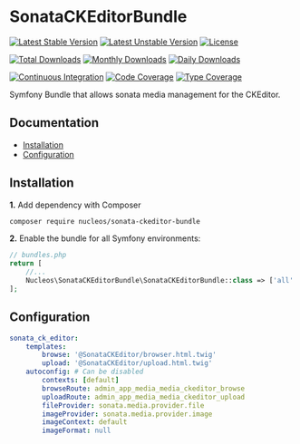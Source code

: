 SonataCKEditorBundle
=========================

[![Latest Stable Version](https://poser.pugx.org/nucleos/sonata-ckeditor-bundle/v/stable)](https://packagist.org/packages/nucleos/sonata-ckeditor-bundle)
[![Latest Unstable Version](https://poser.pugx.org/nucleos/sonata-ckeditor-bundle/v/unstable)](https://packagist.org/packages/nucleos/sonata-ckeditor-bundle)
[![License](https://poser.pugx.org/nucleos/sonata-ckeditor-bundle/license)](LICENSE.md)

[![Total Downloads](https://poser.pugx.org/nucleos/sonata-ckeditor-bundle/downloads)](https://packagist.org/packages/nucleos/sonata-ckeditor-bundle)
[![Monthly Downloads](https://poser.pugx.org/nucleos/sonata-ckeditor-bundle/d/monthly)](https://packagist.org/packages/nucleos/sonata-ckeditor-bundle)
[![Daily Downloads](https://poser.pugx.org/nucleos/sonata-ckeditor-bundle/d/daily)](https://packagist.org/packages/nucleos/sonata-ckeditor-bundle)

[![Continuous Integration](https://github.com/nucleos/SonataCKEditorBundle/actions/workflows/continuous-integration.yml/badge.svg?event=push)](https://github.com/nucleos/SonataCKEditorBundle/actions?query=workflow%3A"Continuous+Integration"+event%3Apush)
[![Code Coverage](https://codecov.io/gh/nucleos/SonataCKEditorBundle/graph/badge.svg)](https://codecov.io/gh/nucleos/SonataCKEditorBundle)
[![Type Coverage](https://shepherd.dev/github/nucleos/SonataCKEditorBundle/coverage.svg)](https://shepherd.dev/github/nucleos/SonataCKEditorBundle)

Symfony Bundle that allows sonata media management for the CKEditor.

Documentation
-------------

* [Installation](#installation)
* [Configuration](#configuration)

## Installation

**1.**  Add dependency with Composer

```bash
composer require nucleos/sonata-ckeditor-bundle
```

**2.** Enable the bundle for all Symfony environments:

```php
// bundles.php
return [
    //...
    Nucleos\SonataCKEditorBundle\SonataCKEditorBundle::class => ['all' => true],
];
```

## Configuration

```yaml
sonata_ck_editor:
    templates:
        browse: '@SonataCKEditor/browser.html.twig'
        upload: '@SonataCKEditor/upload.html.twig'
    autoconfig: # Can be disabled
        contexts: [default]
        browseRoute: admin_app_media_media_ckeditor_browse
        uploadRoute: admin_app_media_media_ckeditor_upload
        fileProvider: sonata.media.provider.file
        imageProvider: sonata.media.provider.image
        imageContext: default
        imageFormat: null
```
